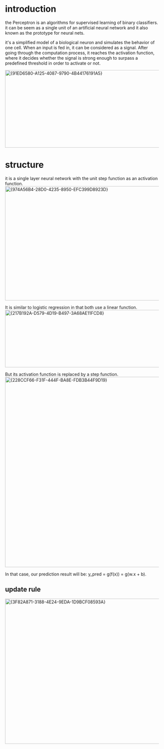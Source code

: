 # introduction
the Perceptron is an algorithms for supervised learning of binary classifiers. it can be seem as a single unit of an artificial neural network and it also known as the prototype for neural nets.

it's a simplified model of a biological neuron and simulates the behavior of one cell. 
When an input is fed in, it can be considered as a signal. After going through the computation process, it reaches the activation function, where it decides whether the signal is strong enough to surpass a predefined threshold in order to activate or not.

<img width="631" height="254" alt="{91ED6580-A125-4087-9790-4B44176191A5}" src="https://github.com/user-attachments/assets/9e52e0dc-0cdc-48e5-80f4-5d0581cce5ed" />

# structure
it is a single layer neural network with the unit step function as an activation function.
<img width="1223" height="374" alt="{974A56B4-28D0-4235-8950-EFC399D8923D}" src="https://github.com/user-attachments/assets/0c502922-2f0b-4d7e-8bed-90df27813caa" />

It is similar to logistic regression in that both use a linear function.
<img width="1453" height="188" alt="{217B192A-D579-4D19-B497-3A68AE11FCD8}" src="https://github.com/user-attachments/assets/6e5aebbb-3b1e-490c-b6cb-a1ddcf07306c" />

But its activation function is replaced by a step function.
<img width="1432" height="623" alt="{228CCF66-F31F-444F-BA8E-FDB3B44F9D19}" src="https://github.com/user-attachments/assets/7f156a4c-377c-477c-aa3a-6de525d8d2c4" />


In that case, our prediction result will be: y_pred = g(f(x)) = g(w.x + b).

## update rule

<img width="1415" height="475" alt="{3F82A871-3188-4E24-9EDA-1D9BCF08593A}" src="https://github.com/user-attachments/assets/d5e12213-79b7-4d4a-8d04-d97f11a60072" />


